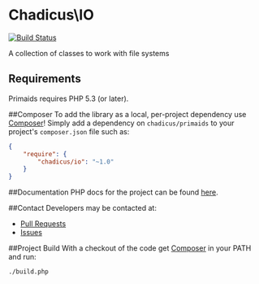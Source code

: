 # Chadicus\IO
[![Build Status](https://travis-ci.org/chadicus/io-php.png)](https://travis-ci.org/chadicus/io-php)


A collection of classes to work with file systems

## Requirements

Primaids requires PHP 5.3 (or later).

##Composer
To add the library as a local, per-project dependency use [Composer](http://getcomposer.org)! Simply add a dependency on
`chadicus/primaids` to your project's `composer.json` file such as:

```json
{
    "require": {
        "chadicus/io": "~1.0"
    }
}
```
##Documentation
PHP docs for the project can be found [here](http://chadicus.github.io/io-php).

##Contact
Developers may be contacted at:

 * [Pull Requests](https://github.com/chadicus/io-php/pulls)
 * [Issues](https://github.com/chadicus/io-php/issues)

##Project Build
With a checkout of the code get [Composer](http://getcomposer.org) in your PATH and run:

```sh
./build.php
```

